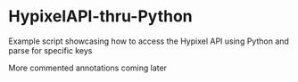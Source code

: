 # HypixelAPI-thru-Python

Example script showcasing how to access the Hypixel API using Python and parse for specific keys

More commented annotations coming later
